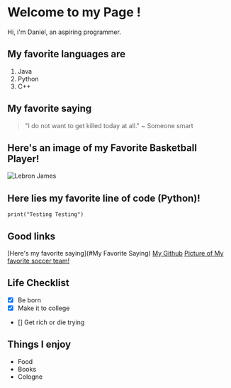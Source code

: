 # Welcome to my Page !

Hi, i'm Daniel, an aspiring programmer.

## My favorite languages are 

1. Java 
2. Python
3. C++

## My favorite saying

>"I do not want to get killed today at all." ~ Someone smart

## Here's an image of my Favorite Basketball Player!

![Lebron James](https://www.usatoday.com/gcdn/authoring/authoring-images/2024/12/03/USAT/76735276007-usatsi-24895997.jpg)

## Here lies my favorite line of code (Python)!
```
print("Testing Testing")
```

## Good links
[Here's my favorite saying](#My Favorite Saying)
[My Github](https://github.com/dahossou)
[Picture of My favorite soccer team!](https://cdn.footballcoin.io/wp-content/uploads/2023/12/alexander-arnold-and-szoboszlai-1024x576.jpg)


## Life Checklist

- [x] Be born
- [x] Make it to college
- [] Get rich or die trying

## Things I enjoy

- Food
- Books 
- Cologne